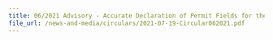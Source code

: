 ```yaml
---
title: 06/2021 Advisory - Accurate Declaration of Permit Fields for the Import and Export of Goods
file_url: /news-and-media/circulars/2021-07-19-Circular062021.pdf
---
```

